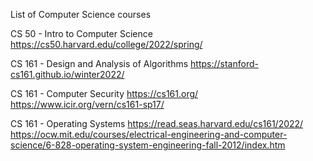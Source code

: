 List of Computer Science courses

CS 50 - Intro to Computer Science 
https://cs50.harvard.edu/college/2022/spring/

CS 161 - Design and Analysis of Algorithms
https://stanford-cs161.github.io/winter2022/

CS 161 - Computer Security
https://cs161.org/
https://www.icir.org/vern/cs161-sp17/

CS 161 - Operating Systems
https://read.seas.harvard.edu/cs161/2022/
https://ocw.mit.edu/courses/electrical-engineering-and-computer-science/6-828-operating-system-engineering-fall-2012/index.htm